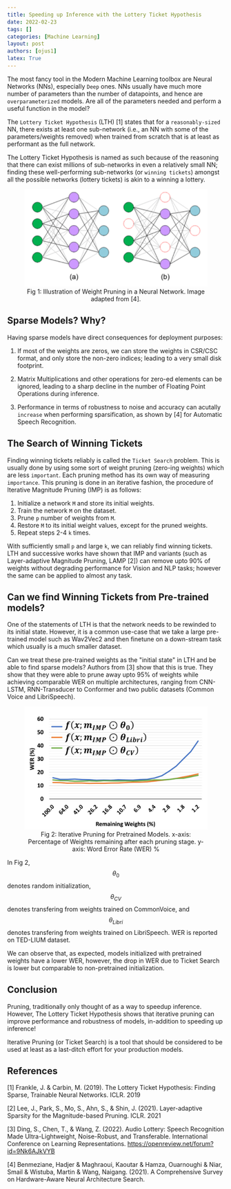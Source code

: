 ```yaml
---
title: Speeding up Inference with the Lottery Ticket Hypothesis
date: 2022-02-23
tags: []
categories: [Machine Learning]
layout: post
authors: [ojus1]
latex: True
---
```


The most fancy tool in the Modern Machine Learning toolbox are Neural Networks (NNs), 
especially `Deep` ones. NNs usually have much more number of parameters than the 
number of datapoints, and hence are `overparameterized` models. Are all of the parameters 
needed and perform a useful function in the model? 

The `Lottery Ticket Hypothesis` (LTH) [1] states that for a `reasonably-sized` NN, there
exists at least one sub-network (i.e., an NN with some of the parameters/weights
removed) when trained from scratch that is at least as performant as the full network.

The Lottery Ticket Hypothesis is named as such because of the reasoning that
there can exist millions of sub-networks in even a relatively small NN; finding
these well-performing sub-networks (or `winning tickets`) amongst all the possible
networks (lottery tickets) is akin to a winning a lottery.


<figure>
<center>
  <img alt="Pruning" src="/assets/images/posts/sparse-models/prune.png"/>
  <figcaption>Fig 1: Illustration of Weight Pruning in a Neural Network. Image adapted from [4].</figcaption>
</center>
</figure>

## Sparse Models? Why?

Having sparse models have direct consequences for deployment purposes:

1. If most of the weights are zeros, we can store the weights in CSR/CSC format, and
only store the non-zero indices; leading to a very small disk footprint.

2. Matrix Multiplications and other operations for zero-ed elements can be ignored,
leading to a sharp decline in the number of Floating Point Operations during inference.

3. Performance in terms of robustness to noise and accuracy can acutally `increase` when
performing sparsification, as shown by [4] for Automatic Speech Recognition.

## The Search of Winning Tickets

Finding winning tickets reliably is called the `Ticket Search` problem. This is
usually done by using some sort of weight pruning (zero-ing weights) which are
less `important`. Each pruning method has its own way of measuring `importance`.
This pruning is done in an iterative fashion, the procedure of Iterative Magnitude
Pruning (IMP) is as follows:
1. Initialize a network `M` and store its initial weights.
2. Train the network `M` on the dataset.
3. Prune `p` number of weights from `M`.
4. Restore `M` to its initial weight values, except for the pruned weights.
5. Repeat steps 2-4 `k` times.

With sufficiently small `p` and large `k`, we can reliably find winning tickets.
LTH and successive works have shown that IMP and variants (such as Layer-adaptive
Magnitude Pruning, LAMP [2]) can remove upto 90% of weights without degrading
performance for Vision and NLP tasks; however the same can be applied to almost any task.

## Can we find Winning Tickets from Pre-trained models?

One of the statements of LTH is that the network needs to be rewinded to its initial state. However, it is a common use-case that we take a large pre-trained model such as Wav2Vec2 and then finetune on a down-stream task which usually is a much smaller dataset.

Can we treat these pre-trained weights as the "initial state" in LTH and be able to find sparse models? Authors from [3] show that this is true. They show that they were able to prune away upto 95% of weights while achieving comparable WER on multiple architectures, ranging from CNN-LSTM, RNN-Transducer to Conformer and two public datasets (Common Voice and LibriSpeech).

<figure>
<center>
  <img alt="Ticket Search for Pretrained Models" src="/assets/images/posts/sparse-models/pretrained.jpeg"/>
  <figcaption>Fig 2: Iterative Pruning for Pretrained Models. x-axis: Percentage of Weights remaining after each pruning stage. y-axis: Word Error Rate (WER) % </figcaption>
</center>
</figure>

In Fig 2, $$\theta_0$$ denotes random initialization, $$\theta_{CV}$$ denotes transfering from weights trained on CommonVoice, and $$\theta_{Libri}$$ denotes transfering from weights trained on LibriSpeech. WER is reported on TED-LIUM dataset. 

We can observe that, as expected, models initialized with pretrained weights have a lower WER, however, the drop in WER due to Ticket Search is lower but comparable to non-pretrained initialization.


## Conclusion
Pruning, traditionally only thought of as a way to speedup inference. However, The Lottery Ticket Hypothesis shows that iterative pruning can improve performance and robustness of models, in-addition to speeding up inference!

Iterative Pruning (or Ticket Search) is a tool that should be considered to be used at least as a last-ditch effort for your production models.

## References

[1] Frankle, J. & Carbin, M. (2019). The Lottery Ticket Hypothesis: Finding Sparse, Trainable Neural Networks. ICLR. 2019

[2] Lee, J., Park, S., Mo, S., Ahn, S., & Shin, J. (2021). Layer-adaptive Sparsity for the Magnitude-based Pruning. ICLR. 2021

[3] Ding, S., Chen, T., & Wang, Z. (2022). Audio Lottery: Speech Recognition Made Ultra-Lightweight, Noise-Robust, and Transferable. International Conference on Learning Representations. https://openreview.net/forum?id=9Nk6AJkVYB

[4] Benmeziane, Hadjer & Maghraoui, Kaoutar & Hamza, Ouarnoughi & Niar, Smail & Wistuba, Martin & Wang, Naigang. (2021). A Comprehensive Survey on Hardware-Aware Neural Architecture Search. 
